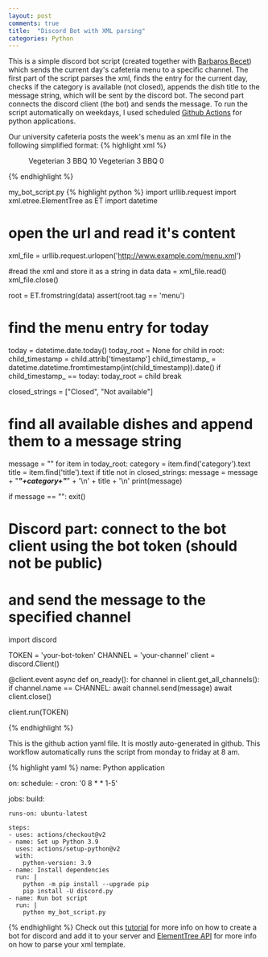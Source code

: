 ```yaml
---
layout: post
comments: true
title:  "Discord Bot with XML parsing"
categories: Python
---
```

This is a simple discord bot script (created together with [Barbaros Becet][barb]) which sends the current day's cafeteria menu to a specific channel.
The first part of the script parses the xml, finds the entry for the current day, checks if the category is available (not closed), appends the dish title to the message string, which will be sent by the discord bot.
The second part connects the discord client (the bot) and sends the message.
To run the script automatically on weekdays, I used scheduled [Github Actions][actions] for python applications.

Our university cafeteria posts the week's menu as an xml file in the following simplified format:
{% highlight xml %}
<menu>
    <day timestamp="1613948400">
        <item>
            <category>Vegeterian</category>
            <title>Pizza</title>
            <price>3</price>
        </item>        
        <item>
            <category>BBQ</category>
            <title>Chicken</title>
            <price>10</price>
        </item>
    </day>
    <day timestamp="1614034800">
        <item>
            <category>Vegeterian</category>
            <title>Pasta</title>
            <price>3</price>
        </item>        
        <item>
            <category>BBQ</category>
            <title>Closed</title>
            <price>0</price>
        </item>
    </day>
</menu>
{% endhighlight %}

my_bot_script.py
{% highlight python %}
import urllib.request
import xml.etree.ElementTree as ET
import datetime 

# open the url and read it's content
xml_file = urllib.request.urlopen('http://www.example.com/menu.xml')

#read the xml and store it as a string in data
data = xml_file.read()
xml_file.close()

root = ET.fromstring(data)
assert(root.tag == 'menu')

# find the menu entry for today 
today = datetime.date.today()
today_root = None
for child in root:
    child_timestamp = child.attrib['timestamp']
    child_timestamp_ = datetime.datetime.fromtimestamp(int(child_timestamp)).date()
    if child_timestamp_ == today:
        today_root = child
        break
    
closed_strings = ["Closed", "Not available"]

# find all available dishes and append them to a message string
message = ""
for item in today_root:
    category = item.find('category').text
    title = item.find('title').text
    if title not in closed_strings:
        message = message + "***"+category+"***" + '\n' + title + '\n'
        print(message)
        
if message == "":
    exit()

# Discord part: connect to the bot client using the bot token (should not be public) 
# and send the message to the specified channel
import discord

TOKEN = 'your-bot-token'
CHANNEL = 'your-channel'
client = discord.Client()


@client.event
async def on_ready():
    for channel in client.get_all_channels():
        if channel.name == CHANNEL:
            await channel.send(message)
    await client.close()
            
client.run(TOKEN)

{% endhighlight %}

This is the github action yaml file. It is mostly auto-generated in github. This workflow automatically runs the script from monday to friday at 8 am.

{% highlight yaml %}
name: Python application

on:
  schedule:
    - cron: '0 8 * * 1-5'

jobs:
  build:

    runs-on: ubuntu-latest

    steps:
    - uses: actions/checkout@v2
    - name: Set up Python 3.9
      uses: actions/setup-python@v2
      with:
        python-version: 3.9
    - name: Install dependencies
      run: |
        python -m pip install --upgrade pip
        pip install -U discord.py
    - name: Run bot script
      run: |
        python my_bot_script.py
        
{% endhighlight %}
Check out this [tutorial][tutorial-py] for more info on how to create a bot for discord and add it to your server and [ElementTree API][xml-api] for more info on how to parse your xml template.

[tutorial-py]: https://realpython.com/how-to-make-a-discord-bot-python/
[xml-api]: https://docs.python.org/3/library/xml.etree.elementtree.html
[actions]: https://docs.github.com/en/actions
[barb]: https://github.com/barbarosbecet
